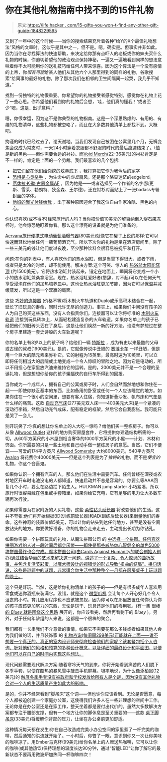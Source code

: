 # 你在其他礼物指南中找不到的15件礼物

> 原文:[https://life hacker . com/15-gifts-you-won-t-find-any-other-gift-guide-1848229595](https://lifehacker.com/15-gifts-you-won-t-find-any-other-gift-guide-1848229595)

又到了一年中的这个时候——当你的搜索结果充斥着各种“给Y的X个最佳礼物想法”风格的文章时。这似乎是其中之一，但不是。嗯，确实是。但事实并非如此。因为当你在寻找算法的快速帮助，来决定给你那有点吓人的老板或你的妹夫买什么礼物的时候，你迫切希望他的政治观点保持神秘，一遍又一遍地看到同样的想法意味着你不太可能用你的送礼技巧给任何人带来惊喜。因为这个算法是一个没有感情的上帝，你*很有可能*给某人他们从其他六个人那里得到的同样的礼物，谷歌搜索“给同事的最好的礼物，除了那次我们在相邻的卫生间隔间一起哭，我几乎不知道。”

找到一份独特的礼物很重要。你希望你的礼物接受者感觉特别，感觉你在礼物上花了一些心思。你希望他们看到你的礼物后会想，‘哇，他们真的懂我！’或者至少“嗯，这是...出乎意料，”

嗯，你很幸运，因为这不是你典型的礼物指南。这是一个深思熟虑的、有用的、有趣的礼物清单，这些礼物都被忽略了，而且在大多数其他清单上都找不到。大概吧。

拘谨的时代已经过去了，谢天谢地。当我们发现自己被困在公寓里几个月，无裤变焦会议成为常态时，一天24小时穿着衣服都不舒服的时代的最后痕迹结束了。t恤是新的黑色——但你需要合适的衬衫。而[Void Merch](https://voidmerch.threadless.com/)(22-36美元)的衬衫肯定是不一样的，肯定是上面的一个剪裁。我们最喜欢的几个包括:

*   [把它们留在他们给你挖的坟墓底下](https://voidmerch.threadless.com/designs/leave-them-in-the-grave/masc/t-shirt/triblend?color=navy) ，我打算把它作为我今后的家字
*   [恐惧是心灵杀手](https://voidmerch.threadless.com/designs/fear-is-the-mind-killer-rd/masc/t-shirt/extra-soft?color=light_yellow) ，为生命中的*沙丘*扇风。还是那个略显迷茫的edgelord。
*   [厄休拉·K·勒·古恩金属AF](https://voidmerch.threadless.com/designs/ursula-k-leguin-writers-are-metal-1) ，因为她是——或者选择另一个作者的名字(狄更斯、雪莱、勃朗特、狄金森、王尔德)，还在衬衫对面贴上了一张badass专辑封面的字体。
*   [他妈的曝光付钱给我](https://voidmerch.threadless.com/designs/fuck-you-pay-me-blk/masc/t-shirt/extra-soft?color=black) ，出于某种原因迎合了我这位自由作家冷酷、黑色的内心。

你认识喜欢(或不得不)经常旅行的人吗？当你把价值10美元的解百纳倒入燧石果冻杯时，他会惊恐地盯着你看。那么这个漂亮的设备就是为他们准备的。

[Aervana旅行便携式电动葡萄酒曝气器](https://aervana.com/products/aervana-travel-white)(80美元)就像它在罐子上说的那样:它可以快速而轻松地给任何一瓶葡萄酒充气，所以下次你的礼物是坐在酒店房间里，除了一些三美元的钱让他们度过夜晚，至少那种饮料会很容易被抚平和打开。

问题:在你的列表中，有人喜欢他们的热水浴缸，但是当雪下得很大，或者下雨，或者只是太冷的时候，却不能使用。解决方案:这个可笑、惊人的 [热浴盆太阳能穹顶](https://odditymall.com/inflatable-hot-tub-solar-dome) (约1500美元)。它将热水浴缸封装起来，锚定在地面上，瞬间将它变成一个小小的热水浴缸兼桑拿浴室。现在，热水浴缸爱好者(措辞，对不起)可以在任何天气享受浸泡在他们的加热培养皿中。这也让热水浴缸更加节能，因为它可以保温并减缓蒸发，所以这是一个双赢的局面。

这些 [巧妙的连接器](https://toy2.com/connectors/) (价格不等)将木制火车轨道和Duplo或乐高积木结合在一起，延长了旧玩具的寿命，同时允许无尽的创造力。事实上，如果你们中间没有孩子的人为自己购买这些东西，没有人会指责你们。连接器可以让你将标准的 [木制火车轨道](https://www.amazon.com/Wooden-Train-Track-Piece-Pack/dp/B005AW85YG/ref=asc_df_B005AW85YG?asc_campaign=InlineText&asc_refurl=https://lifehacker.com/15-gifts-you-won-t-find-any-other-gift-guide-1848229595&asc_source=&tag=kinjalifehackerlink-20) 连接到玩具砖块上，从而轻松建造复杂的火车轨道。如果你名单上的孩子已经把他们的旧砖头丢在了身后，这是让他们焕然一新的好方法，谁没有梦想过在整个房子里建造一套史诗般的火车轨道呢？

你的名单上有8岁以上的孩子吗？给他们一辆 [特斯拉](https://shop.tesla.com/product/cyberquad-for-kids) ，成为有史以来最酷的父母或古怪的叔叔(1900美元)。是的，它就像传说中丑陋的 [赛博卡车](https://www.tesla.com/cybertruck) 一样丑陋，但是用一个巨大的酷元素来弥补它。它的射程为15英里，最高时速为10英里，可以立即将任何相当大的后院或土地变成一个令人惊叹的冒险之地。因为它是电动的，所以不用担心在家里放汽油来维持它的运转。是的，2000美元并不是一个合理的圣诞礼物，但是想想你给你的孩子蝙蝠侠的自行车所得到的回报。

当你成为一个成年人，拥有自己的公寓或房子时，人们会自然而然地想和你住在一起——即使你缺乏基本的东西，比如备用的卧室或任何一个人应该睡觉的地方。如果你住在一个很小的空间里，想要有客人住宿，你知道折叠沙发、帆布床和气垫是什么样的痛苦。这款 [自动充气床](https://www.amazon.com/Ivation-Mattress-Inflatable-Shut-Off-Comfortable/dp/B0170QHT0U/ref=asc_df_B0170QHT0U/?asc_campaign=InlineText&asc_refurl=https://lifehacker.com/15-gifts-you-won-t-find-any-other-gift-guide-1848229595&asc_source=&tag=kinjalifehackerlink-20)(277美元双人床——400美元大床)是一个紧凑的滚动行李箱，然后自动充气成床，配有稳定的框架。然后它会自我膨胀。我可能只是哭了一会儿。

别开玩笑了:你真的想让你名单上的人大吃一惊吗？给他们买一整栋房子。你可以从像 [Allwood Outlet](https://allwoodoutlet.com/) 这样的地方购买房屋套件，它将提供你建造结构所需的一切，从60平方英尺的小木屋到相当奢华的1000平方英尺的小屋——计划、木材和饰面。你所需要的只是一些土地和自己动手做一整栋房子的意愿。当然，它们不便宜——可爱的174平方英尺 [Allwood Somersby](https://allwoodoutlet.com/Allwood-Sommersby-174-SQF-kit-cabin-FREE-SHIPPING) 大约8000美元，540平方英尺 [Avalon](https://allwoodoutlet.com/allwood-avalon-540-sqf-kit-cabin-free-shipping-financing-available) 将花费你40000美元——但是这个列表是为了*独特的*礼物，而不是*便宜的*礼物，你这个吝啬鬼。

如果你认识一个拥有汽车的人，那么他们在生活中需要汽车。任何曾经在深夜或农村地区开车时电池没电的人都知道，快速启动并不总是容易的。你要么等AAA回复几个小时，要么在路边拦下陌生人。HULKMAN jump starter 小巧紧凑，所以旅行时很容易藏在包里或手套箱里，如果你给它充电，它有足够的电力让大多数车辆再次行驶。

如果你需要为在家附近的人买礼物，这些 [柔性钻头延长器](https://www.walmart.com/ip/2-Pack-Flexible-Drill-Bit-Extension-Flexible-Drill-Bit-by-C-Crystal-Lemon/947959567) 将改变他们的生活。这并不夸张:他们将开始根据BD(训练前延长器)和AD(训练后延长器)来衡量他们的寿命。这些神奇的装置价值5美元，可以让你的钻头到达任何地方，甚至是没有空间放钻头的地方。你要做好准备，你的礼物会走来走去，主动提出长期为你钻孔。

如果你需要一个拼图玩具的礼物，从魔法拼图公司 的 [中选择一个拼图。任何喜欢拼图游戏的人过一段时间后都会厌倦——即使是那些威胁你心智健全的单色5000块拼图最终也会完成。魔术拼图公司(由Cards Against Humanity的联合创始人创办)通过结合华丽的艺术来解决这一问题，讲述了一个复杂、令人惊讶的曲折故事，并包含复活节彩蛋，以魔术师设计的视错觉的形式导致“扭曲的结局”。换句话说，这些是谜题中的谜题，非常适合你生活中那种整个一月都在厨房桌子上玩谜题的隐士。](https://www.magicpuzzlecompany.com/)

这个只是好玩。当然，这是给你礼物清单上的孩子的——但是有很多成年人喜欢用零食或迷你酒瓶来装满它。没错，就是这个 [微型爪机](https://www.amazon.com/dp/B004TBN4AE?asc_campaign=InlineText&asc_refurl=https://lifehacker.com/15-gifts-you-won-t-find-any-other-gift-guide-1848229595&asc_source=&tag=kinjalifehackerlink-20) 会让每个人开心好几个令人沮丧的小时。育儿应用程序也不应该被忽视，因为你可以在那里放置任何你认为你的孩子应该更加努力的东西，无论是饼干、玩具还是他们的零用钱。(有一集 [很棒的 *Bluey* 就是围绕这个思路](https://www.youtube.com/watch?v=VQFacjXE8IM&ab_channel=CBeebies) 展开的，你应该看完，然后再看剩下的 *Bluey* )。另外，对于任何年龄组的人来说，这都是一个很棒的聚会。

我们都有一长串我们不介意做的事情，如果它不需要花那么多钱或者如果其他人会为我们做的话，并且装饰家 的 [礼物咨询(每间房299美元)可能就在上面——谁不想要一个真正的、真正的室内设计师来彻底检查他们的家呢？该套餐包括个人咨询、针对他们的风格和预算的多种设计概念，以及详细的最终设计和平面图，以便他们可以在自己的时间内实现这些想法。](https://www.decorist.com/gift/)

现代问题需要现代解决方案:随着寒冷天气的到来，你将开始看到痛苦的人们脱下冬季手套，以便在酷热的暴风雪中敲击手机屏幕。坦率地说，为什么像添柏岚(12美元)的 [触屏冬季手套没有被政府和学校发放给所有人是个谜，因为没有其他礼物会对一个人的生活质量产生如此大的影响。](https://www.amazon.com/Timberland-Magic-Glove-Touchscreen-Technology/dp/B07CTK3QL6/ref=sr_1_2?asc_campaign=InlineText&asc_refurl=https://lifehacker.com/15-gifts-you-won-t-find-any-other-gift-guide-1848229595&asc_source=&tag=kinjalifehackerlink-20)

是的，你并不经常看到“脚吊床”这个词——但也许你应该看到。无论是否愿意，每个人都被迫创建一个家庭办公室，这使得我们许多人在一些非理想的空间中工作。无论你是在办公室还是在家工作，整天坐着都是要付出代价的。虽然大多数解决方案都专注于腰部支撑，但有一个地方让你的脚休息是至关重要的——这款 [桌下脚吊床](https://www.amazon.com/gp/product/B086TXRD3C?asc_campaign=InlineText&asc_refurl=https://lifehacker.com/15-gifts-you-won-t-find-any-other-gift-guide-1848229595&asc_source=&camp=1789&creativeASIN=B086TXRD3C&ie=UTF8&linkCode=xm2&tag=kinjalifehackerlink-20)(33美元)将缓解你背部的压力，让坐在办公桌前更加舒适。

这种情况每天都在发生:你在自己改造成完美小办公空间的家里煮了一杯完美的咖啡，然后通知的洪流就开始了。一小时后，你瞥了一眼，意识到你又一次让你美味的咖啡凉了。用Ember马克杯(99美元)给你名单上的人赠送热咖啡，它可以让你的咖啡(或其他热饮)保持理想的温度长达90分钟，通过“智能LED”让你了解它的最新状态不要再用微波炉加热同一杯咖啡四次！